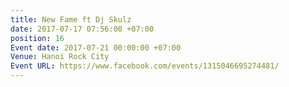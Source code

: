 ```yaml
---
title: New Fame ft Dj Skulz
date: 2017-07-17 07:56:00 +07:00
position: 16
Event date: 2017-07-21 00:00:00 +07:00
Venue: Hanoi Rock City
Event URL: https://www.facebook.com/events/1315046695274481/
---
```


